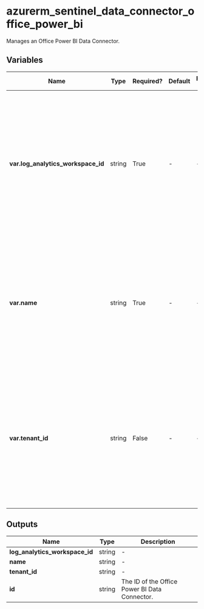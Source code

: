 # azurerm_sentinel_data_connector_office_power_bi

Manages an Office Power BI Data Connector.

## Variables

| Name | Type | Required? | Default  | possible values | Description |
| ---- | ---- | --------- | -------- | ----------- | ----------- |
| **var.log_analytics_workspace_id** | string | True | -  |  -  | The ID of the Log Analytics Workspace that this Office Power BI Data Connector resides in. Changing this forces a new Office Power BI Data Connector to be created. | 
| **var.name** | string | True | -  |  -  | The name which should be used for this Office Power BI Data Connector. Changing this forces a new Office Power BI Data Connector to be created. | 
| **var.tenant_id** | string | False | -  |  -  | The ID of the tenant that this Office Power BI Data Connector connects to. Changing this forces a new Office Power BI Data Connector to be created. | 



## Outputs

| Name | Type | Description |
| ---- | ---- | --------- | 
| **log_analytics_workspace_id** | string  | - | 
| **name** | string  | - | 
| **tenant_id** | string  | - | 
| **id** | string  | The ID of the Office Power BI Data Connector. | 